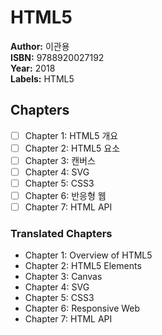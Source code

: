 # HTML5

**Author:** 이관용 <br/>
**ISBN:** 9788920027192 <br/>
**Year:** 2018 <br/>
**Labels:** HTML5

## Chapters
- [ ] Chapter 1: HTML5 개요
- [ ] Chapter 2: HTML5 요소
- [ ] Chapter 3: 캔버스
- [ ] Chapter 4: SVG
- [ ] Chapter 5: CSS3
- [ ] Chapter 6: 반응형 웹
- [ ] Chapter 7: HTML API

### Translated Chapters
- Chapter 1: Overview of HTML5
- Chapter 2: HTML5 Elements
- Chapter 3: Canvas
- Chapter 4: SVG
- Chapter 5: CSS3
- Chapter 6: Responsive Web
- Chapter 7: HTML API
